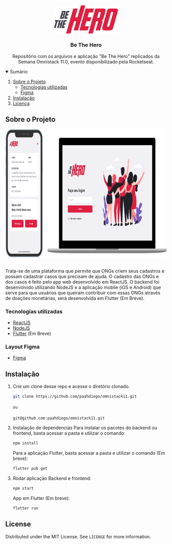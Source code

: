 <!-- PROJECT LOGO -->
<br />
<p align="center">

  <img src=".github/bethehero.svg" alt="Be The Hero" width="200">


  <h3 align="center">Be The Hero</h3>

  <p align="center">
    Repositório com os arquivos e aplicação "Be The Hero" replicados da Semana Omnistack 11.0, evento disponibilizado pela Rocketseat.
    <br />
  </p>
</p>



<!-- TABLE OF CONTENTS -->
<details open="close">
  <summary>Sumário</summary>
  <ol>
    <li>
      <a href="#sobre-o-projeto">Sobre o Projeto</a>
      <ul>
        <li><a href="#tecnologias-utilizadas">Tecnologias utilizadas</a></li>
        <li><a href="#layout-figma">Figma</a></li>
      </ul>
    </li>
    <li><a href="#instalacao">Instalação</a></li>
    <li><a href="#licenca">Licença</a></li>
  </ol>
</details>



<!-- ABOUT THE PROJECT -->
## Sobre o Projeto
  <p align="center">
  <img src=".github/bethehero.png" alt="Be The Hero" height="400">
  </p>
  </br>
  Trata-se de uma plataforma que permite que ONGs criem seus cadastros e possam cadastrar casos que precisam de ajuda. O cadastro das ONGs e dos casos é feito pelo app web desenvolvido em ReactJS. O backend foi desenvolvido utilizando NodeJS e a aplicação mobile (iOS e Android) que serve para que usuários que queiram contribuir com essas ONGs através de doações monetárias, será desenvolvida em Flutter (Em Breve).

### Tecnologias utilizadas

* [ReactJS](https://pt-br.reactjs.org/)
* [NodeJS](https://nodejs.org/en/)
* [Flutter](https://flutter.dev/) (Em Breve)

### Layout Figma

* [Figma](https://www.figma.com/file/2C2yvw7jsCOGmaNUDftX9n/Be-The-Hero---OmniStack-11?node-id=0%3A1)


## Instalação

1. Crie um clone desse repo e acesse o diretório clonado.
   ```sh
   git clone https://github.com/paahdiego/omnistack11.git    
   
   ou
   
   git@github.com:paahdiego/omnistack11.git
   ```
   
2. Instalação de dependencias
   Para instalar os pacotes do backend ou frontend, basta acessar a pasta e utilizar o comando:
   ```sh
   npm install
   ```
   
   Para a aplicação Flutter, basta acessar a pasta e utilizar o comando (Em breve): 
   ```sh
   flutter pub get
   ```
   
3. Rodar aplicação
   Backend e frontend:
   ```sh
   npm start
   ```   
   App em Flutter (Em breve):
   ```sh
   flutter run
   ```   
   
<!-- LICENSE -->
## License

Distributed under the MIT License. See `LICENSE` for more information.

